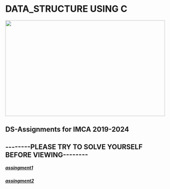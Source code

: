 <html> 
<h1>DATA_STRUCTURE USING C</h1>
<body>  
<img align="middle"src="http://www.digitalexpert.co/images/courses/data-structure.png"height="300"width="500">  
<h2>DS-Assignments for IMCA 2019-2024</h2>
<h2>--------PLEASE TRY TO SOLVE YOURSELF BEFORE VIEWING--------</h2>
<h5><a href="https://github.com/chandrakant100/Data_structure_using_C/tree/master/assingment1">assingment1</a></h5>
  <h5><a href="https://github.com/chandrakant100/Data_structure_using_C/tree/master/assingment2">assingment2</a></h5>
</body>  
</html>
